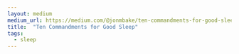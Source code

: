 ```yaml
---
layout: medium
medium_url: https://medium.com/@jonmbake/ten-commandments-for-good-sleep-cb157e726fb5
title:  "Ten Commandments for Good Sleep"
tags:
  - sleep
---
```

